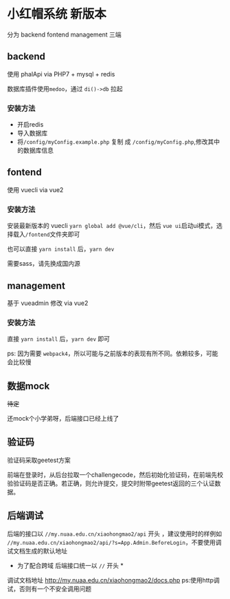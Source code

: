 # 小红帽系统 新版本

分为 backend fontend management 三端

## backend

使用 phalApi via PHP7 + mysql + redis

数据库插件使用`medoo`，通过 `di()->db` 拉起

### 安装方法

* 开启redis
* 导入数据库
* 将`/config/myConfig.example.php` 复制 成 `/config/myConfig.php`,修改其中的数据库信息

## fontend

使用 vuecli via vue2

### 安装方法

安装最新版本的 vuecli `yarn global add @vue/cli`，然后 `vue ui`启动ui模式，选择载入`/fontend`文件夹即可

也可以直接 `yarn install` 后，`yarn dev`

需要sass，请先换成国内源

## management

基于 vueadmin 修改 via vue2

### 安装方法

直接 `yarn install` 后，`yarn dev` 即可

ps: 因为需要 `webpack4`，所以可能与之前版本的表现有所不同。依赖较多，可能会比较慢

## 数据mock

<del>待定</del>

还mock个小学弟呀，后端接口已经上线了

## 验证码

验证码采取geetest方案

前端在登录时，从后台拉取一个challengecode，然后初始化验证码，在前端先校验验证码是否正确。若正确，则允许提交，提交时附带geetest返回的三个认证数据。

## 后端调试

后端的接口以 `//my.nuaa.edu.cn/xiaohongmao2/api` 开头 ，建议使用时的样例如 `//my.nuaa.edu.cn/xiaohongmao2/api/?s=App.Admin.BeforeLogin`，不要使用调试文档生成的默认地址

* 为了配合跨域 后端接口统一以 `//` 开头 *

调试文档地址 <http://my.nuaa.edu.cn/xiaohongmao2/docs.php> ps:使用http调试，否则有一个不安全调用问题
